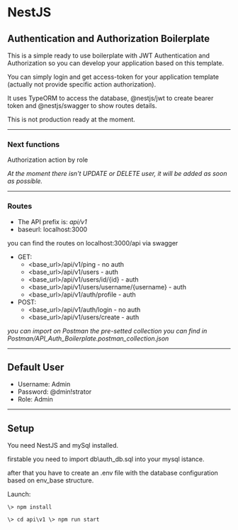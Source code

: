 # NestJS 
## Authentication and Authorization Boilerplate

This is a simple ready to use boilerplate with JWT Authentication and Authorization so you can develop your application based on this template.

You can simply login and get access-token for your application template (actually not provide specific action authorization).

It uses TypeORM to access the database, @nestjs/jwt to create bearer token and @nestjs/swagger to show routes details.

This is not production ready at the moment.

---
### Next functions
Authorization action by role

*At the moment there isn't UPDATE or DELETE user, it will be added as soon as possible.*

---
### Routes
* The API prefix is: *api/v1*
* baseurl: localhost:3000

you can find the routes on localhost:3000/api via swagger

- GET:
  - <base_url>/api/v1/ping - no auth
  - <base_url>/api/v1/users - auth
  - <base_url>/api/v1/users/id/{id} - auth
  - <base_url>/api/v1/users/username/{username} - auth
  - <base_url>/api/v1/auth/profile - auth
- POST:
  - <base_url>/api/v1/auth/login - no auth
  - <base_url>/api/v1/users/create - auth

*you can import on Postman the pre-setted collection you can find in Postman/API_Auth_Boilerplate.postman_collection.json*

---
## Default User

* Username: Admin
* Password: @dmin!strator
* Role:     Admin

---
## Setup

You need NestJS and mySql installed.

firstable you need to import db\auth_db.sql into your mysql istance.

after that you have to create an .env file with the database configuration based on env_base structure.

Launch:

`
\> npm install
`

`
\> cd api\v1
\> npm run start
`